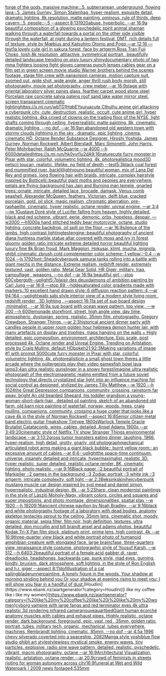 [forge of the gods, massive machine::.5, subterranean, underground, flowing lava::.5, James Gurney, Simon Stalenhag, hyper-realism, exquisite detail, dramatic lighting, 8k resolution, matte painting, ominous, rule of thirds, deep cavern::.5, people::-.5 --aspect 8:13](https://www.ebank.nz/aiartgenerator?category=forge%20of%20the%20gods%2C%20massive%20machine%3A%3A.5%2C%20subterranean%2C%20underground%2C%20flowing%20lava%3A%3A.5%2C%20James%20Gurney%2C%20Simon%20Stalenhag%2C%20hyper-realism%2C%20exquisite%20detail%2C%20dramatic%20lighting%2C%208k%20resolution%2C%20matte%20painting%2C%20ominous%2C%20rule%20of%20thirds%2C%20deep%20cavern%3A%3A.5%2C%20people%3A%3A-.5%20--aspect%208%3A13)[1920](https://www.ebank.nz/aiartgenerator?category=1920)[abuse.  hyperbolic.  --ar 16:9](https://www.ebank.nz/aiartgenerator?category=abuse.%20%20hyperbolic.%20%20--ar%2016%3A9)[a beautiful composition of a glowing psychedelic spirit animal shaman walking through a waterfall towards a portal on the other side visible through the waterfall, at night during a lantern festival, DMT,  rich details full of texture, style by Mœbius and Katsuhiro Otomo and Pogo —ar 12:16 —test](https://www.ebank.nz/aiartgenerator?category=a%20beautiful%20composition%20of%20a%20glowing%20psychedelic%20spirit%20animal%20shaman%20walking%20through%20a%20waterfall%20towards%20a%20portal%20on%20the%20other%20side%20visible%20through%20the%20waterfall%2C%20at%20night%20during%20a%20lantern%20festival%2C%20DMT%2C%20%20rich%20details%20full%20of%20texture%2C%20style%20by%20M%C5%93bius%20and%20Katsuhiro%20Otomo%20and%20Pogo%20%E2%80%94ar%2012%3A16%20%E2%80%94test)[1](https://www.ebank.nz/aiartgenerator?category=1)[a lovely cute girl in sakura forest, face by artgerm,Ross Tran,Fuji Choko, loish,8k resolution ,attractive, symmetrical portrait, ,beautifully detailed landscape trending on pixiv,luxury,shiny](https://www.ebank.nz/aiartgenerator?category=a%20lovely%20cute%20girl%20in%20sakura%20forest%2C%20face%20by%20artgerm%2CRoss%20Tran%2CFuji%20Choko%2C%20loish%2C8k%20resolution%20%2Cattractive%2C%20symmetrical%20portrait%2C%20%2Cbeautifully%20detailed%20landscape%20trending%20on%20pixiv%2Cluxury%2Cshiny)[documentary photo of two mma fighters loosing fight  gloves cameras punch  lenses cables gear on a film set in green screen movie studio Warner brothers behind the scenes footage, stage film crew with panavision cameras, motion capture suit, zoomed out, wide shot, wide angle, anger thrill rush body morph, still photography, movie set photography, crew meber   --ar 16:9](https://www.ebank.nz/aiartgenerator?category=documentary%20photo%20of%20two%20mma%20fighters%20loosing%20fight%20%20gloves%20cameras%20punch%20%20lenses%20cables%20gear%20on%20a%20film%20set%20in%20green%20screen%20movie%20studio%20Warner%20brothers%20behind%20the%20scenes%20footage%2C%20stage%20film%20crew%20with%20panavision%20cameras%2C%20motion%20capture%20suit%2C%20zoomed%20out%2C%20wide%20shot%2C%20wide%20angle%2C%20anger%20thrill%20rush%20body%20morph%2C%20still%20photography%2C%20movie%20set%20photography%2C%20crew%20meber%20%20%20--ar%2016%3A9)[stage with oriental laboratory silver panes glass ,fearther carpet wood stone steel Porcelain raw concrete salvia patens roof sand lake water  mirror steel, screen transparent cinematic lighting](https://www.ebank.nz/aiartgenerator?category=stage%20with%20oriental%20laboratory%20silver%20panes%20glass%20%2Cfearther%20carpet%20wood%20stone%20steel%20Porcelain%20raw%20concrete%20salvia%20patens%20roof%20sand%20lake%20water%20%20mirror%20steel%2C%20screen%20transparent%20cinematic%20lighting)[<https://s.mj.run/wbTD1HqbEYs>](https://www.ebank.nz/aiartgenerator?category=%3Chttps%3A//s.mj.run/wbTD1HqbEYs%3E)[urua](https://www.ebank.nz/aiartgenerator?category=urua)[cute Cthulhu anime girl attacking a cyberpunk city, cute, destruction, realistic, occult, cute anime girl, hyper realistic lighting, 4k](https://www.ebank.nz/aiartgenerator?category=cute%20Cthulhu%20anime%20girl%20attacking%20a%20cyberpunk%20city%2C%20cute%2C%20destruction%2C%20realistic%2C%20occult%2C%20cute%20anime%20girl%2C%20hyper%20realistic%20lighting%2C%204k)[a crowd of clowns on the trading floor of the NYSE, light shafts coming through ceiling, hyperrealistic matte painting, 8k, cinematic, dramatic lighting, --no dof, --ar 16:9](https://www.ebank.nz/aiartgenerator?category=a%20crowd%20of%20clowns%20on%20the%20trading%20floor%20of%20the%20NYSE%2C%20light%20shafts%20coming%20through%20ceiling%2C%20hyperrealistic%20matte%20painting%2C%208k%2C%20cinematic%2C%20dramatic%20lighting%2C%20--no%20dof%2C%20--ar%2016%3A9)[an abandoned old western town with stormy clouds lightning in the sky , dramatic, epic lighting ,cinema, cinematic HD, Octane Render Substance Designer. Hiroshi Yoshida, James Gurney, Norman Rockwell, Albert Bierstadt, Marc Simonetti, John Harris, Peter Mohrbacher, Ralph McQuarrie --w 4000 --h 6000](https://www.ebank.nz/aiartgenerator?category=an%20abandoned%20old%20western%20town%20with%20stormy%20clouds%20lightning%20in%20the%20sky%20%2C%20dramatic%2C%20epic%20lighting%20%2Ccinema%2C%20cinematic%20HD%2C%20Octane%20Render%20Substance%20Designer.%20Hiroshi%20Yoshida%2C%20James%20Gurney%2C%20Norman%20Rockwell%2C%20Albert%20Bierstadt%2C%20Marc%20Simonetti%2C%20John%20Harris%2C%20Peter%20Mohrbacher%2C%20Ralph%20McQuarrie%20--w%204000%20--h%206000)[detailed](https://www.ebank.nz/aiartgenerator?category=detailed)[<https://s.mj.run/hk0vvt1u2dA>](https://www.ebank.nz/aiartgenerator?category=%3Chttps%3A//s.mj.run/hk0vvt1u2dA%3E)[9:16](https://www.ebank.nz/aiartgenerator?category=9%3A16)[nature](https://www.ebank.nz/aiartgenerator?category=nature)[cute furry monster in Pixar with star, colorful, volumetric lighting, 4k, photorealistic](https://www.ebank.nz/aiartgenerator?category=cute%20furry%20monster%20in%20Pixar%20with%20star%2C%20colorful%2C%20volumetric%20lighting%2C%204k%2C%20photorealistic)[a mood](https://www.ebank.nz/aiartgenerator?category=a%20mood)[3D petscii toucan, realistic, lifelike, no field of depth --test](https://www.ebank.nz/aiartgenerator?category=3D%20petscii%20toucan%2C%20realistic%2C%20lifelike%2C%20no%20field%20of%20depth%20--test)[5:3](https://www.ebank.nz/aiartgenerator?category=5%3A3)[black coal forest and mummified river, backlit](https://www.ebank.nz/aiartgenerator?category=black%20coal%20forest%20and%20mummified%20river%2C%20backlit)[light](https://www.ebank.nz/aiartgenerator?category=light)[young beautiful woman, mix of Lana Del Rey and grimes, long flowing hair with braids, intricate, complex hairstyle inspired by Botticelli::beautiful giant moths and peonies are everywhere, petals are flying::background has Jain and Burning man temple, gnarled trees::ornate, intricate, detailed lace, brocade, damask, Venus comb seashell, Alexander McQueen, feathers, Victorian, delft blue, cracked porcelain, gold, oil slick, magic realism, chromatic aberration, pre-raphaelite, cinematic, hyper realistic, octane render, unreal engine, —ar 3:4 —iw 1](https://www.ebank.nz/aiartgenerator?category=young%20beautiful%20woman%2C%20mix%20of%20Lana%20Del%20Rey%20and%20grimes%2C%20long%20flowing%20hair%20with%20braids%2C%20intricate%2C%20complex%20hairstyle%20inspired%20by%20Botticelli%3A%3Abeautiful%20giant%20moths%20and%20peonies%20are%20everywhere%2C%20petals%20are%20flying%3A%3Abackground%20has%20Jain%20and%20Burning%20man%20temple%2C%20gnarled%20trees%3A%3Aornate%2C%20intricate%2C%20detailed%20lace%2C%20brocade%2C%20damask%2C%20Venus%20comb%20seashell%2C%20Alexander%20McQueen%2C%20feathers%2C%20Victorian%2C%20delft%20blue%2C%20cracked%20porcelain%2C%20gold%2C%20oil%20slick%2C%20magic%20realism%2C%20chromatic%20aberration%2C%20pre-raphaelite%2C%20cinematic%2C%20hyper%20realistic%2C%20octane%20render%2C%20unreal%20engine%2C%20%E2%80%94ar%203%3A4%20%E2%80%94iw%201)[Gustave Doré style of Lucifer falling from heaven, highly detailed, black and red scheme, vibrant, eerie, demonic, orbs, hopeless, despair, —w2000 —h1000](https://www.ebank.nz/aiartgenerator?category=Gustave%20Dor%C3%A9%20style%20of%20Lucifer%20falling%20from%20heaven%2C%20highly%20detailed%2C%20black%20and%20red%20scheme%2C%20vibrant%2C%20eerie%2C%20demonic%2C%20orbs%2C%20hopeless%2C%20despair%2C%20%E2%80%94w2000%20%E2%80%94h1000)[a hand stitched teddy bear motorcycle, octane, studio lighting, concrete backdrop, oil spill on the floor, —ar 16:9](https://www.ebank.nz/aiartgenerator?category=a%20hand%20stitched%20teddy%20bear%20motorcycle%2C%20octane%2C%20studio%20lighting%2C%20concrete%20backdrop%2C%20oil%20spill%20on%20the%20floor%2C%20%E2%80%94ar%2016%3A9)[silence of the lambs, high contrast lighting](https://www.ebank.nz/aiartgenerator?category=silence%20of%20the%20lambs%2C%20high%20contrast%20lighting)[test](https://www.ebank.nz/aiartgenerator?category=test)[engine::](https://www.ebank.nz/aiartgenerator?category=engine%3A%3A)[beautiful photography of ancient diana huntress marble statue altar covered with moss and ivy in forest gloomy golden ratio intricate extreme detailed horror beautiful lighting luxury fine 8k Brian froud, Mark Maggiori, Hokusai, klimt, mucha, mignola, ghibli cinematic zbrush cold complementer color scheme::1 yellow::-0.4 --w 1024 --h 1792](https://www.ebank.nz/aiartgenerator?category=beautiful%20photography%20of%20ancient%20diana%20huntress%20marble%20statue%20altar%20covered%20with%20moss%20and%20ivy%20in%20forest%20gloomy%20golden%20ratio%20intricate%20extreme%20detailed%20horror%20beautiful%20lighting%20luxury%20fine%208k%20Brian%20froud%2C%20Mark%20Maggiori%2C%20Hokusai%2C%20klimt%2C%20mucha%2C%20mignola%2C%20ghibli%20cinematic%20zbrush%20cold%20complementer%20color%20scheme%3A%3A1%20yellow%3A%3A-0.4%20--w%201024%20--h%201792)[font::5](https://www.ebank.nz/aiartgenerator?category=font%3A%3A5)[head](https://www.ebank.nz/aiartgenerator?category=head)[cyberpunk samurai tanks rolling into a battle with giant mechs in the distance. Extreme realism, redshift render, extremely textured, vast, golden ratio, Metal Gear Solid, HR Giger, military, Iraq, camouflage , weapons, --no dof --ar 16:9](https://www.ebank.nz/aiartgenerator?category=cyberpunk%20samurai%20tanks%20rolling%20into%20a%20battle%20with%20giant%20mechs%20in%20the%20distance.%20Extreme%20realism%2C%20redshift%20render%2C%20extremely%20textured%2C%20vast%2C%20golden%20ratio%2C%20Metal%20Gear%20Solid%2C%20HR%20Giger%2C%20military%2C%20Iraq%2C%20camouflage%20%2C%20weapons%2C%20--no%20dof%20--ar%2016%3A9)[a beautiful girl --stop 60](https://www.ebank.nz/aiartgenerator?category=a%20beautiful%20girl%20--stop%2060)[Cybergoth](https://www.ebank.nz/aiartgenerator?category=Cybergoth)[--uplight](https://www.ebank.nz/aiartgenerator?category=--uplight)[5:7](https://www.ebank.nz/aiartgenerator?category=5%3A7)[plaisir des deux](https://www.ebank.nz/aiartgenerator?category=plaisir%20des%20deux)[daimons of ambition painting by Carl Jung —ar 16:9 —stop 89 --hd](https://www.ebank.nz/aiartgenerator?category=daimons%20of%20ambition%20painting%20by%20Carl%20Jung%20%E2%80%94ar%2016%3A9%20%E2%80%94stop%2089%20--hd)[desaturated color gradients made with markers::10 excellent hand drawn style::6 diffusion reaction pattern::4 —ar 94:164 —uplight](https://www.ebank.nz/aiartgenerator?category=desaturated%20color%20gradients%20made%20with%20markers%3A%3A10%20excellent%20hand%20drawn%20style%3A%3A6%20diffusion%20reaction%20pattern%3A%3A4%20%E2%80%94ar%2094%3A164%20%E2%80%94uplight)[wabi sabi style interior view of a modern style living room , redshift render , 3D lighting , —aspect 16:11](https://www.ebank.nz/aiartgenerator?category=wabi%20sabi%20style%20interior%20view%20of%20a%20modern%20style%20living%20room%20%2C%20redshift%20render%20%2C%203D%20lighting%20%2C%20%E2%80%94aspect%2016%3A11)[a set of sup board design  ,minimalist , --ar 16:9](https://www.ebank.nz/aiartgenerator?category=a%20set%20of%20sup%20board%20design%20%20%2Cminimalist%20%2C%20--ar%2016%3A9)[a sup board with ocean wave pattern, top view , --w 300 --h 600](https://www.ebank.nz/aiartgenerator?category=a%20sup%20board%20with%20ocean%20wave%20pattern%2C%20top%20view%20%2C%20--w%20300%20--h%20600)[lemonade storefront, street, high angle view, day time, atmospheric, dystopian, spring, realistic, 35mm film, photography, Gregory Crewdson, Stranger Things, —ar 2:3](https://www.ebank.nz/aiartgenerator?category=lemonade%20storefront%2C%20street%2C%20high%20angle%20view%2C%20day%20time%2C%20atmospheric%2C%20dystopian%2C%20spring%2C%20realistic%2C%2035mm%20film%2C%20photography%2C%20Gregory%20Crewdson%2C%20Stranger%20Things%2C%20%E2%80%94ar%202%3A3)[historical ancient dinner party with candles people in upper room golden hour hebrew](https://www.ebank.nz/aiartgenerator?category=historical%20ancient%20dinner%20party%20with%20candles%20people%20in%20upper%20room%20golden%20hour%20hebrew)[a demon hunter lair, with many artefacts on display and trophies, maps hanging on the walls + Higly detailed, epic composition, environment, architecture. Epic scale, post processed 4k, Octane render and Unreal Engine. Trending on Artstation, style by Craig Mullins, default HD](https://www.ebank.nz/aiartgenerator?category=a%20demon%20hunter%20lair%2C%20with%20many%20artefacts%20on%20display%20and%20trophies%2C%20maps%20hanging%20on%20the%20walls%20%2B%20Higly%20detailed%2C%20epic%20composition%2C%20environment%2C%20architecture.%20Epic%20scale%2C%20post%20processed%204k%2C%20Octane%20render%20and%20Unreal%20Engine.%20Trending%20on%20Artstation%2C%20style%20by%20Craig%20Mullins%2C%20default%20HD)[bokeh](https://www.ebank.nz/aiartgenerator?category=bokeh)[21:9](https://www.ebank.nz/aiartgenerator?category=21%3A9)[2:3](https://www.ebank.nz/aiartgenerator?category=2%3A3)[Making variations of image #1 with prompt 5000](https://www.ebank.nz/aiartgenerator?category=Making%20variations%20of%20image%20%231%20with%20prompt%205000)[cute furry monster in Pixar with star, colorful, volumetric lighting, 4k, photorealistic](https://www.ebank.nz/aiartgenerator?category=cute%20furry%20monster%20in%20Pixar%20with%20star%2C%20colorful%2C%20volumetric%20lighting%2C%204k%2C%20photorealistic)[in a small ghost town theres a little arcade where the poltergeists play their video games](https://www.ebank.nz/aiartgenerator?category=in%20a%20small%20ghost%20town%20theres%20a%20little%20arcade%20where%20the%20poltergeists%20play%20their%20video%20games)[](https://www.ebank.nz/aiartgenerator?category=)[fish bowl lava lamp](https://www.ebank.nz/aiartgenerator?category=fish%20bowl%20lava%20lamp)[3:4](https://www.ebank.nz/aiartgenerator?category=3%3A4)[an ultra realistic gunslinger in a snowy forest](https://www.ebank.nz/aiartgenerator?category=an%20ultra%20realistic%20gunslinger%20in%20a%20snowy%20forest)[/imagine ultra realistic  photograph of the electromagnetic realms emitted from a future soviet technology that directs crystalized star light into an influence machine for social control as designed, stylized by James Tilly Matthew  --w 1920 --h 1024](https://www.ebank.nz/aiartgenerator?category=/imagine%20ultra%20realistic%20%20photograph%20of%20the%20electromagnetic%20realms%20emitted%20from%20a%20future%20soviet%20technology%20that%20directs%20crystalized%20star%20light%20into%20an%20influence%20machine%20for%20social%20control%20as%20designed%2C%20stylized%20by%20James%20Tilly%20Matthew%20%20--w%201920%20--h%201024)[the Great Depression  companions, community, crossing, rainstorm far away, bright An old bearded Shepard, his toddler grandson a young-woman-short-dark-hair , detailed oil painting, sketch of an abandoned old farm, old barn nice painting of waterfall, norway, woods, trees, craig mullins,  companions, community, crossing a huge crater that looks like a cave 4k in the style of Norman Rockwell --aspect 16:8](https://www.ebank.nz/aiartgenerator?category=the%20Great%20Depression%20%20companions%2C%20community%2C%20crossing%2C%20rainstorm%20far%20away%2C%20bright%20An%20old%20bearded%20Shepard%2C%20his%20toddler%20grandson%20a%20young-woman-short-dark-hair%20%2C%20detailed%20oil%20painting%2C%20sketch%20of%20an%20abandoned%20old%20farm%2C%20old%20barn%20nice%20painting%20of%20waterfall%2C%20norway%2C%20woods%2C%20trees%2C%20craig%20mullins%2C%20%20companions%2C%20community%2C%20crossing%20a%20huge%20crater%20that%20looks%20like%20a%20cave%204k%20in%20the%20style%20of%20Norman%20Rockwell%20--aspect%2016%3A8)[Senior citizen metal band electric guitar freakshow Tintype 1800s](https://www.ebank.nz/aiartgenerator?category=Senior%20citizen%20metal%20band%20electric%20guitar%20freakshow%20Tintype%201800s)[Warlock Temple Oracle Brutalist Catatacomb, wires, cables, detailed, Ansel Adams 1900s --ar 3:4](https://www.ebank.nz/aiartgenerator?category=Warlock%20Temple%20Oracle%20Brutalist%20Catatacomb%2C%20wires%2C%20cables%2C%20detailed%2C%20Ansel%20Adams%201900s%20--ar%203%3A4)[9:20](https://www.ebank.nz/aiartgenerator?category=9%3A20)[cinematic style of Netflix TV show Stranger Things environmental landscape --ar 3:1](https://www.ebank.nz/aiartgenerator?category=cinematic%20style%20of%20Netflix%20TV%20show%20Stranger%20Things%20environmental%20landscape%20--ar%203%3A1)[3:2](https://www.ebank.nz/aiartgenerator?category=3%3A2)[gross tumor monsters eating dinner, laughing, 1966, hyper-realism, high detail, grotty, gnarly, old photograph](https://www.ebank.nz/aiartgenerator?category=gross%20tumor%20monsters%20eating%20dinner%2C%20laughing%2C%201966%2C%20hyper-realism%2C%20high%20detail%2C%20grotty%2C%20gnarly%2C%20old%20photograph)[mechanical articulated robot arms making a giant black bubble:: burnt yellow room:: an excessive amount of cables --ar 6:4](https://www.ebank.nz/aiartgenerator?category=mechanical%20articulated%20robot%20arms%20making%20a%20giant%20black%20bubble%3A%3A%20burnt%20yellow%20room%3A%3A%20an%20excessive%20amount%20of%20cables%20--ar%206%3A4)[--uplight](https://www.ebank.nz/aiartgenerator?category=--uplight)[the space-time continuum, universe, insanely detailed and intricate, hypermaximalist, realistic 3D, hyper realistic, super detailed, realistic octane render, 8K, cinematic lighting, photo realistic, —ar 9:16](https://www.ebank.nz/aiartgenerator?category=the%20space-time%20continuum%2C%20universe%2C%20insanely%20detailed%20and%20intricate%2C%20hypermaximalist%2C%20realistic%203D%2C%20hyper%20realistic%2C%20super%20detailed%2C%20realistic%20octane%20render%2C%208K%2C%20cinematic%20lighting%2C%20photo%20realistic%2C%20%E2%80%94ar%209%3A16)[Black paper ::2 beautiful portrait of Markiplier ::2 games in the background ::3 Zodiac portrait ::3 white ink ::3 artgerm, intricate complexity, soft light --ar 2:3](https://www.ebank.nz/aiartgenerator?category=Black%20paper%20%3A%3A2%20beautiful%20portrait%20of%20Markiplier%20%3A%3A2%20games%20in%20the%20background%20%3A%3A3%20Zodiac%20portrait%20%3A%3A3%20white%20ink%20%3A%3A3%20artgerm%2C%20intricate%20complexity%2C%20soft%20light%20--ar%202%3A3)[Beksinkski](https://www.ebank.nz/aiartgenerator?category=Beksinkski)[nihei](https://www.ebank.nz/aiartgenerator?category=nihei)[cyberpunk mustang muscle car design inspired by syd mead and daniel simon, hyperrealistic, industrial design, 8k --ar 5:2](https://www.ebank.nz/aiartgenerator?category=cyberpunk%20mustang%20muscle%20car%20design%20inspired%20by%20syd%20mead%20and%20daniel%20simon%2C%20hyperrealistic%2C%20industrial%20design%2C%208k%20--ar%205%3A2)[Sharp, clean modernist paintings in the style of László Moholy-Nagy, vibrant colors,  circles and squares and super impositions, and photo montage, dimensionalities, spatial play --w 1920 --h 1920](https://www.ebank.nz/aiartgenerator?category=Sharp%2C%20clean%20modernist%20paintings%20in%20the%20style%20of%20L%C3%A1szl%C3%B3%20Moholy-Nagy%2C%20vibrant%20colors%2C%20%20circles%20and%20squares%20and%20super%20impositions%2C%20and%20photo%20montage%2C%20dimensionalities%2C%20spatial%20play%20--w%201920%20--h%201920)[9:16](https://www.ebank.nz/aiartgenerator?category=9%3A16)[ancient chinese pavilion,by Noah Bradley, --ar 9:16](https://www.ebank.nz/aiartgenerator?category=ancient%20chinese%20pavilion%2Cby%20Noah%20Bradley%2C%20--ar%209%3A16)[black and white photography footage of a laboratory with dead bodies, anatomy skeleton tentacles sprout to the ceiling, 35mm lens, cinematic shot, moody, organic material, sepia filter, film noir, high definition, textures, ultra detailed, don mccullin and bill brandt ansel and adams photos, beautiful Kodak Tri-X Pan film stock, platinum print, prime lens, high contrast, 4k --ar 16:9](https://www.ebank.nz/aiartgenerator?category=black%20and%20white%20photography%20footage%20of%20a%20laboratory%20with%20dead%20bodies%2C%20anatomy%20skeleton%20tentacles%20sprout%20to%20the%20ceiling%2C%2035mm%20lens%2C%20cinematic%20shot%2C%20moody%2C%20organic%20material%2C%20sepia%20filter%2C%20film%20noir%2C%20high%20definition%2C%20textures%2C%20ultra%20detailed%2C%20don%20mccullin%20and%20bill%20brandt%20ansel%20and%20adams%20photos%2C%20beautiful%20Kodak%20Tri-X%20Pan%20film%20stock%2C%20platinum%20print%2C%20prime%20lens%2C%20high%20contrast%2C%204k%20--ar%2016%3A9)[three-quarter view black and white portrait photo of humanoid amphibian creature with elongated face, large braincfase, three-quarters view, renaissance style costume, photographic style of Yousuf Karsh, --w 512 --h 640](https://www.ebank.nz/aiartgenerator?category=three-quarter%20view%20black%20and%20white%20portrait%20photo%20of%20humanoid%20amphibian%20creature%20with%20elongated%20face%2C%20large%20braincfase%2C%20three-quarters%20view%2C%20renaissance%20style%20costume%2C%20photographic%20style%20of%20Yousuf%20Karsh%2C%20--w%20512%20--h%20640)[3:2](https://www.ebank.nz/aiartgenerator?category=3%3A2)[beautiful portrait of a female acid gabber dj, raver, dreadlocks, headphones, backwards cap, punk style, mad eyes, gurning, bindhi, bruxism, dark atmosphere, soft lighting, in the style of Ron English  and h.r. giger --aspect 8:11](https://www.ebank.nz/aiartgenerator?category=beautiful%20portrait%20of%20a%20female%20acid%20gabber%20dj%2C%20raver%2C%20dreadlocks%2C%20headphones%2C%20backwards%20cap%2C%20punk%20style%2C%20mad%20eyes%2C%20gurning%2C%20bindhi%2C%20bruxism%2C%20dark%20atmosphere%2C%20soft%20lighting%2C%20in%20the%20style%20of%20Ron%20English%20%20and%20h.r.%20giger%20--aspect%208%3A11)[dof](https://www.ebank.nz/aiartgenerator?category=dof)[illustration of a cat sailing](https://www.ebank.nz/aiartgenerator?category=illustration%20of%20a%20cat%20sailing)[bladerunner](https://www.ebank.nz/aiartgenerator?category=bladerunner)[painting. A lonely figure in the woods. Your shadow at morning striding behind you Or your shadow at evening rising to meet you; I will show you fear in a handful of dust.](https://www.ebank.nz/aiartgenerator?category=painting.%20A%20lonely%20figure%20in%20the%20woods.%20Your%20shadow%20at%20morning%20striding%20behind%20you%20Or%20your%20shadow%20at%20evening%20rising%20to%20meet%20you%3B%20I%20will%20show%20you%20fear%20in%20a%20handful%20of%20dust.)[Houdini](https://www.ebank.nz/aiartgenerator?category=Houdini)[i like my coffee like i like my women](https://www.ebank.nz/aiartgenerator?category=i%20like%20my%20coffee%20like%20i%20like%20my%20women)[cyborg vampire with large fangs and red terminator eyes 4k ultra realistic 3d rendering infrared camera](https://www.ebank.nz/aiartgenerator?category=cyborg%20vampire%20with%20large%20fangs%20and%20red%20terminator%20eyes%204k%20ultra%20realistic%203d%20rendering%20infrared%20camera)[nouveau](https://www.ebank.nz/aiartgenerator?category=nouveau)[art](https://www.ebank.nz/aiartgenerator?category=art)[bed](https://www.ebank.nz/aiartgenerator?category=bed)[Giant human écorché anatomy muscles with cables and exhaust pipes. Highly realistic, octane render, dark background, foreground, epic, vast, red , 35mm, golden ratio, portrait, tubes, military tech, organic, mechanical, tubes everywhere, machines, Rembrandt lighting, cinematic, 85mm, --no dof --ar 4:5](https://www.ebank.nz/aiartgenerator?category=Giant%20human%20%C3%A9corch%C3%A9%20anatomy%20muscles%20with%20cables%20and%20exhaust%20pipes.%20Highly%20realistic%2C%20octane%20render%2C%20dark%20background%2C%20foreground%2C%20epic%2C%20vast%2C%20red%20%2C%2035mm%2C%20golden%20ratio%2C%20portrait%2C%20tubes%2C%20military%20tech%2C%20organic%2C%20mechanical%2C%20tubes%20everywhere%2C%20machines%2C%20Rembrandt%20lighting%2C%20cinematic%2C%2085mm%2C%20--no%20dof%20--ar%204%3A5)[a 1996 chevy silverado coverted into a spaceship, 2082](https://www.ebank.nz/aiartgenerator?category=a%201996%20chevy%20silverado%20coverted%20into%20a%20spaceship%2C%202082)[Manga style yoshi](https://www.ebank.nz/aiartgenerator?category=Manga%20style%20yoshi)[blue flow studio ghibli art style](https://www.ebank.nz/aiartgenerator?category=blue%20flow%20studio%20ghibli%20art%20style)[style](https://www.ebank.nz/aiartgenerator?category=style)[wipsy mystical smoke, energy waves, tiny particles, explosive, radio sine wave pattern, detailed, realistic, pyschedelic, vibrant, macro photography, octane --ar 16:9](https://www.ebank.nz/aiartgenerator?category=wipsy%20mystical%20smoke%2C%20energy%20waves%2C%20tiny%20particles%2C%20explosive%2C%20radio%20sine%20wave%20pattern%2C%20detailed%2C%20realistic%2C%20pyschedelic%2C%20vibrant%2C%20macro%20photography%2C%20octane%20--ar%2016%3A9)[Architectural Visualization, realistic, artstation, octane render --ar 20:9](https://www.ebank.nz/aiartgenerator?category=Architectural%20Visualization%2C%20realistic%2C%20artstation%2C%20octane%20render%20--ar%2020%3A9)[crowd of feminists in streets rioting for woman autonomy across city](https://www.ebank.nz/aiartgenerator?category=crowd%20of%20feminists%20in%20streets%20rioting%20for%20woman%20autonomy%20across%20city)[16:9](https://www.ebank.nz/aiartgenerator?category=16%3A9)[funeral at Wet and Wild Waterpark | 2009 news footage](https://www.ebank.nz/aiartgenerator?category=funeral%20at%20Wet%20and%20Wild%20Waterpark%20%7C%202009%20news%20footage)[4:5](https://www.ebank.nz/aiartgenerator?category=4%3A5)[35mm](https://www.ebank.nz/aiartgenerator?category=35mm)